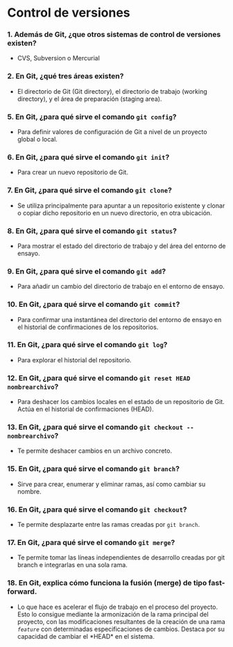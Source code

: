# Control de versiones

### 1. Además de Git, ¿que otros sistemas de control de versiones existen?

- CVS, Subversion o Mercurial

  

### 2. En Git, ¿qué tres áreas existen?

- El directorio de Git (Git directory), el directorio de trabajo (working directory), y el área de preparación (staging area).

  

### 5. En Git, ¿para qué sirve el comando `git config`?

- Para definir valores de configuración de Git a nivel de un proyecto global o local.

  

### 6. En Git, ¿para qué sirve el comando `git init`?

- Para crear un nuevo repositorio de Git.

  

### 7. En Git, ¿para qué sirve el comando `git clone`?

- Se utiliza principalmente para apuntar a un repositorio existente y clonar o copiar dicho repositorio en un nuevo directorio, en otra ubicación.

  

### 8. En Git, ¿para qué sirve el comando `git status`?

- Para mostrar el estado del directorio de trabajo y del área del entorno de ensayo.

  

### 9. En Git, ¿para qué sirve el comando `git add`?

- Para añadir un cambio del directorio de trabajo en el entorno de ensayo.

  

### 10. En Git, ¿para qué sirve el comando `git commit`?

- Para confirmar una instantánea del directorio del entorno de ensayo en el historial de confirmaciones de los repositorios.

  

### 11. En Git, ¿para qué sirve el comando `git log`?

- Para explorar el historial del repositorio.

  

### 12. En Git, ¿para qué sirve el comando `git reset HEAD nombrearchivo`?

- Para deshacer los cambios locales en el estado de un repositorio de Git. Actúa en el historial de confirmaciones (HEAD).

  

### 13. En Git, ¿para qué sirve el comando `git checkout -- nombrearchivo`?

- Te permite deshacer cambios en un archivo concreto.

  

### 15. En Git, ¿para qué sirve el comando `git branch`?

- Sirve para crear, enumerar y eliminar ramas, así como cambiar su nombre.

  

### 16. En Git, ¿para qué sirve el comando `git checkout`?

- Te permite desplazarte entre las ramas creadas por `git branch`.

  

### 17. En Git, ¿para qué sirve el comando `git merge`?

- Te permite tomar las líneas independientes de desarrollo creadas por git branch e integrarlas en una sola rama.

  

### 18. En Git, explica cómo funciona la fusión (merge) de tipo fast-forward.

- Lo que hace es acelerar el flujo de trabajo en el proceso del proyecto. Esto lo consigue mediante la armonización de la rama principal del proyecto, con las modificaciones resultantes de la creación de una rama *`feature`* con determinadas especificaciones de cambios. Destaca por su capacidad de cambiar el \*HEAD\* en el sistema.